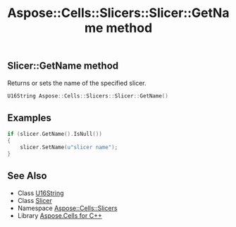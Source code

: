 ﻿---
title: Aspose::Cells::Slicers::Slicer::GetName method
linktitle: GetName
second_title: Aspose.Cells for C++ API Reference
description: 'Aspose::Cells::Slicers::Slicer::GetName method. Returns or sets the name of the specified slicer in C++.'
type: docs
weight: 2800
url: /cpp/aspose.cells.slicers/slicer/getname/
---
## Slicer::GetName method


Returns or sets the name of the specified slicer.

```cpp
U16String Aspose::Cells::Slicers::Slicer::GetName()
```


## Examples


```cpp
if (slicer.GetName().IsNull())
{
    slicer.SetName(u"slicer name");
}
```

## See Also

* Class [U16String](../../../aspose.cells/u16string/)
* Class [Slicer](../)
* Namespace [Aspose::Cells::Slicers](../../)
* Library [Aspose.Cells for C++](../../../)
